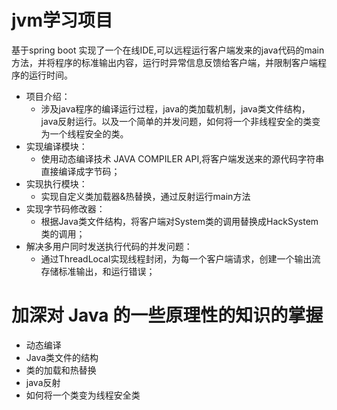# jvm学习项目
基于spring boot 实现了一个在线IDE,可以远程运行客户端发来的java代码的main方法，并将程序的标准输出内容，运行时异常信息反馈给客户端，并限制客户端程序的运行时间。
- 项目介绍：
    - 涉及java程序的编译运行过程，java的类加载机制，java类文件结构，java反射运行。以及一个简单的并发问题，如何将一个非线程安全的类变为一个线程安全的类。
- 实现编译模块：
    - 使用动态编译技术 JAVA COMPILER API,将客户端发送来的源代码字符串直接编译成字节码；
- 实现执行模块：
    -  实现自定义类加载器&热替换，通过反射运行main方法
- 实现字节码修改器：
    - 根据Java类文件结构，将客户端对System类的调用替换成HackSystem类的调用；
- 解决多用户同时发送执行代码的并发问题：
    - 通过ThreadLocal实现线程封闭，为每一个客户端请求，创建一个输出流存储标准输出，和运行错误；


# 加深对 Java 的一些原理性的知识的掌握
- 动态编译
- Java类文件的结构
- 类的加载和热替换
- java反射
- 如何将一个类变为线程安全类